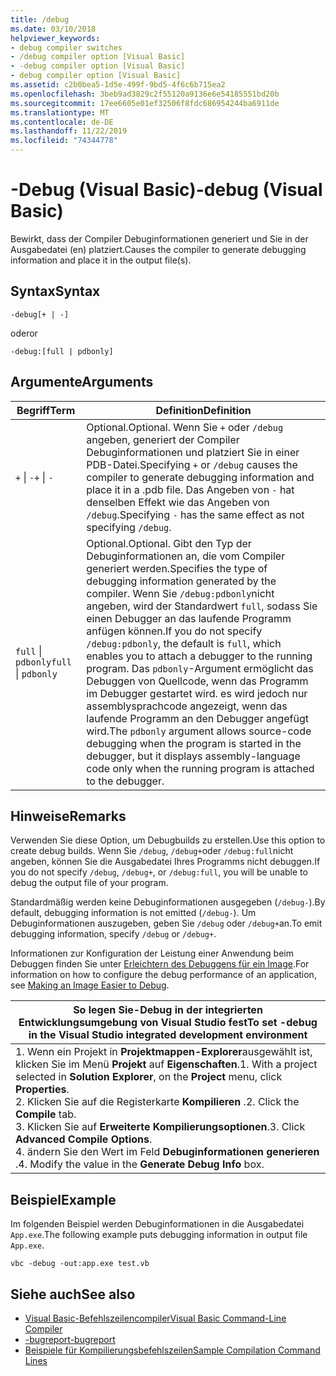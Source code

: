 ```yaml
---
title: /debug
ms.date: 03/10/2018
helpviewer_keywords:
- debug compiler switches
- /debug compiler option [Visual Basic]
- -debug compiler option [Visual Basic]
- debug compiler option [Visual Basic]
ms.assetid: c2b0bea5-1d5e-499f-9bd5-4f6c6b715ea2
ms.openlocfilehash: 3beb9ad3829c2f55120a9136e6e54185551bd20b
ms.sourcegitcommit: 17ee6605e01ef32506f8fdc686954244ba6911de
ms.translationtype: MT
ms.contentlocale: de-DE
ms.lasthandoff: 11/22/2019
ms.locfileid: "74344778"
---
```

# <a name="-debug-visual-basic"></a><span data-ttu-id="434c8-102">-Debug (Visual Basic)</span><span class="sxs-lookup"><span data-stu-id="434c8-102">-debug (Visual Basic)</span></span>

<span data-ttu-id="434c8-103">Bewirkt, dass der Compiler Debuginformationen generiert und Sie in der Ausgabedatei (en) platziert.</span><span class="sxs-lookup"><span data-stu-id="434c8-103">Causes the compiler to generate debugging information and place it in the output file(s).</span></span>

## <a name="syntax"></a><span data-ttu-id="434c8-104">Syntax</span><span class="sxs-lookup"><span data-stu-id="434c8-104">Syntax</span></span>

```console
-debug[+ | -]
```

<span data-ttu-id="434c8-105">oder</span><span class="sxs-lookup"><span data-stu-id="434c8-105">or</span></span>

```console
-debug:[full | pdbonly]
```

## <a name="arguments"></a><span data-ttu-id="434c8-106">Argumente</span><span class="sxs-lookup"><span data-stu-id="434c8-106">Arguments</span></span>

|<span data-ttu-id="434c8-107">Begriff</span><span class="sxs-lookup"><span data-stu-id="434c8-107">Term</span></span>|<span data-ttu-id="434c8-108">Definition</span><span class="sxs-lookup"><span data-stu-id="434c8-108">Definition</span></span>|
|---|---|
|<span data-ttu-id="434c8-109">`+` &#124; `-`</span><span class="sxs-lookup"><span data-stu-id="434c8-109">`+` &#124; `-`</span></span>|<span data-ttu-id="434c8-110">Optional.</span><span class="sxs-lookup"><span data-stu-id="434c8-110">Optional.</span></span> <span data-ttu-id="434c8-111">Wenn Sie `+` oder `/debug` angeben, generiert der Compiler Debuginformationen und platziert Sie in einer PDB-Datei.</span><span class="sxs-lookup"><span data-stu-id="434c8-111">Specifying `+` or `/debug` causes the compiler to generate debugging information and place it in a .pdb file.</span></span> <span data-ttu-id="434c8-112">Das Angeben von `-` hat denselben Effekt wie das Angeben von `/debug`.</span><span class="sxs-lookup"><span data-stu-id="434c8-112">Specifying `-` has the same effect as not specifying `/debug`.</span></span>|
|<span data-ttu-id="434c8-113">`full` &#124; `pdbonly`</span><span class="sxs-lookup"><span data-stu-id="434c8-113">`full` &#124; `pdbonly`</span></span>|<span data-ttu-id="434c8-114">Optional.</span><span class="sxs-lookup"><span data-stu-id="434c8-114">Optional.</span></span> <span data-ttu-id="434c8-115">Gibt den Typ der Debuginformationen an, die vom Compiler generiert werden.</span><span class="sxs-lookup"><span data-stu-id="434c8-115">Specifies the type of debugging information generated by the compiler.</span></span> <span data-ttu-id="434c8-116">Wenn Sie `/debug:pdbonly`nicht angeben, wird der Standardwert `full`, sodass Sie einen Debugger an das laufende Programm anfügen können.</span><span class="sxs-lookup"><span data-stu-id="434c8-116">If you do not specify `/debug:pdbonly`, the default is `full`, which enables you to attach a debugger to the running program.</span></span> <span data-ttu-id="434c8-117">Das `pdbonly`-Argument ermöglicht das Debuggen von Quellcode, wenn das Programm im Debugger gestartet wird. es wird jedoch nur assemblysprachcode angezeigt, wenn das laufende Programm an den Debugger angefügt wird.</span><span class="sxs-lookup"><span data-stu-id="434c8-117">The `pdbonly` argument allows source-code debugging when the program is started in the debugger, but it displays assembly-language code only when the running program is attached to the debugger.</span></span>|

## <a name="remarks"></a><span data-ttu-id="434c8-118">Hinweise</span><span class="sxs-lookup"><span data-stu-id="434c8-118">Remarks</span></span>

<span data-ttu-id="434c8-119">Verwenden Sie diese Option, um Debugbuilds zu erstellen.</span><span class="sxs-lookup"><span data-stu-id="434c8-119">Use this option to create debug builds.</span></span> <span data-ttu-id="434c8-120">Wenn Sie `/debug`, `/debug+`oder `/debug:full`nicht angeben, können Sie die Ausgabedatei Ihres Programms nicht debuggen.</span><span class="sxs-lookup"><span data-stu-id="434c8-120">If you do not specify `/debug`, `/debug+`, or `/debug:full`, you will be unable to debug the output file of your program.</span></span>

<span data-ttu-id="434c8-121">Standardmäßig werden keine Debuginformationen ausgegeben (`/debug-`).</span><span class="sxs-lookup"><span data-stu-id="434c8-121">By default, debugging information is not emitted (`/debug-`).</span></span> <span data-ttu-id="434c8-122">Um Debuginformationen auszugeben, geben Sie `/debug` oder `/debug+`an.</span><span class="sxs-lookup"><span data-stu-id="434c8-122">To emit debugging information, specify `/debug` or `/debug+`.</span></span>

<span data-ttu-id="434c8-123">Informationen zur Konfiguration der Leistung einer Anwendung beim Debuggen finden Sie unter [Erleichtern des Debuggens für ein Image](../../../framework/debug-trace-profile/making-an-image-easier-to-debug.md).</span><span class="sxs-lookup"><span data-stu-id="434c8-123">For information on how to configure the debug performance of an application, see [Making an Image Easier to Debug](../../../framework/debug-trace-profile/making-an-image-easier-to-debug.md).</span></span>

|<span data-ttu-id="434c8-124">So legen Sie-Debug in der integrierten Entwicklungsumgebung von Visual Studio fest</span><span class="sxs-lookup"><span data-stu-id="434c8-124">To set -debug in the Visual Studio integrated development environment</span></span>|
|---|
|<span data-ttu-id="434c8-125">1. Wenn ein Projekt in **Projektmappen-Explorer**ausgewählt ist, klicken Sie im Menü **Projekt** auf **Eigenschaften**.</span><span class="sxs-lookup"><span data-stu-id="434c8-125">1.  With a project selected in **Solution Explorer**, on the **Project** menu, click **Properties**.</span></span> <br /><span data-ttu-id="434c8-126">2. Klicken Sie auf die Registerkarte **Kompilieren** .</span><span class="sxs-lookup"><span data-stu-id="434c8-126">2.  Click the **Compile** tab.</span></span><br /><span data-ttu-id="434c8-127">3. Klicken Sie auf **Erweiterte Kompilierungsoptionen**.</span><span class="sxs-lookup"><span data-stu-id="434c8-127">3.  Click **Advanced Compile Options**.</span></span><br /><span data-ttu-id="434c8-128">4. ändern Sie den Wert im Feld **Debuginformationen generieren** .</span><span class="sxs-lookup"><span data-stu-id="434c8-128">4.  Modify the value in the **Generate Debug Info** box.</span></span>|

## <a name="example"></a><span data-ttu-id="434c8-129">Beispiel</span><span class="sxs-lookup"><span data-stu-id="434c8-129">Example</span></span>

<span data-ttu-id="434c8-130">Im folgenden Beispiel werden Debuginformationen in die Ausgabedatei `App.exe`.</span><span class="sxs-lookup"><span data-stu-id="434c8-130">The following example puts debugging information in output file `App.exe`.</span></span>

```console
vbc -debug -out:app.exe test.vb
```

## <a name="see-also"></a><span data-ttu-id="434c8-131">Siehe auch</span><span class="sxs-lookup"><span data-stu-id="434c8-131">See also</span></span>

- [<span data-ttu-id="434c8-132">Visual Basic-Befehlszeilencompiler</span><span class="sxs-lookup"><span data-stu-id="434c8-132">Visual Basic Command-Line Compiler</span></span>](../../../visual-basic/reference/command-line-compiler/index.md)
- [<span data-ttu-id="434c8-133">-bugreport</span><span class="sxs-lookup"><span data-stu-id="434c8-133">-bugreport</span></span>](../../../visual-basic/reference/command-line-compiler/bugreport.md)
- [<span data-ttu-id="434c8-134">Beispiele für Kompilierungsbefehlszeilen</span><span class="sxs-lookup"><span data-stu-id="434c8-134">Sample Compilation Command Lines</span></span>](../../../visual-basic/reference/command-line-compiler/sample-compilation-command-lines.md)
